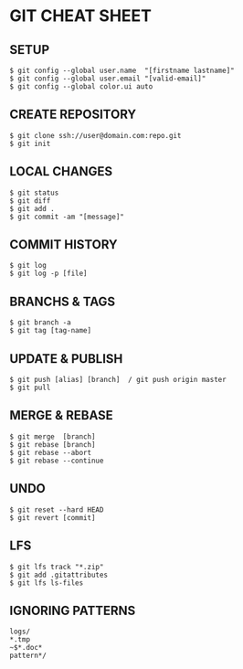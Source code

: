 # GIT CHEAT SHEET

## SETUP
```
$ git config --global user.name  "[firstname lastname]"
$ git config --global user.email "[valid-email]"
$ git config --global color.ui auto
```

## CREATE REPOSITORY
```
$ git clone ssh://user@domain.com:repo.git
$ git init
```
## LOCAL CHANGES
```
$ git status 
$ git diff
$ git add .
$ git commit -am "[message]"
```

## COMMIT HISTORY
```
$ git log
$ git log -p [file]
```

## BRANCHS & TAGS
```
$ git branch -a
$ git tag [tag-name]
```

## UPDATE & PUBLISH
```
$ git push [alias] [branch]  / git push origin master 
$ git pull 
```

## MERGE & REBASE
```
$ git merge  [branch]
$ git rebase [branch]
$ git rebase --abort
$ git rebase --continue
```
## UNDO
```
$ git reset --hard HEAD
$ git revert [commit]
```
## LFS
```
$ git lfs track "*.zip"
$ git add .gitattributes
$ git lfs ls-files
```

## IGNORING PATTERNS
```
logs/ 
*.tmp
~$*.doc*
pattern*/
```